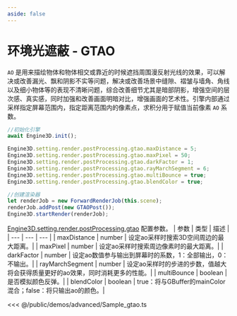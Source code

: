 ```yaml
---
aside: false
---
```

# 环境光遮蔽 - GTAO
`AO` 是用来描绘物体和物体相交或靠近的时候遮挡周围漫反射光线的效果，可以解决或改善漏光、飘和阴影不实等问题，解决或改善场景中缝隙、褶皱与墙角、角线以及细小物体等的表现不清晰问题，综合改善细节尤其是暗部阴影，增强空间的层次感、真实感，同时加强和改善画面明暗对比，增强画面的艺术性。引擎内部通过采样指定屏幕范围内，指定距离范围内的像素点，求积分用于赋值当前像素 `AO` 系数。
```ts
//初始化引擎
await Engine3D.init();

Engine3D.setting.render.postProcessing.gtao.maxDistance = 5;
Engine3D.setting.render.postProcessing.gtao.maxPixel = 50;
Engine3D.setting.render.postProcessing.gtao.darkFactor = 1;
Engine3D.setting.render.postProcessing.gtao.rayMarchSegment = 6;
Engine3D.setting.render.postProcessing.gtao.multiBounce = true;
Engine3D.setting.render.postProcessing.gtao.blendColor = true;

//创建渲染器
let renderJob = new ForwardRenderJob(this.scene);
renderJob.addPost(new GTAOPost());
Engine3D.startRender(renderJob);
```

[Engine3D.setting.render.postProcessing.gtao](../../api/types/GTAOSetting.md) 配置参数。
| 参数 | 类型 | 描述 |
| --- | --- | --- |
| maxDistance | number | 设定ao采样时搜索3D空间周边的最大距离。|
| maxPixel | number | 设定ao采样时搜索周边像素时的最大距离。|
| darkFactor | number | 设定ao数值参与输出到屏幕时的系数，1：全部输出，0：不输出。|
| rayMarchSegment | number | 设定ao采样时的步进的步数，值越大将会获得质量更好的ao效果，同时消耗更多的性能。|
| multiBounce | boolean | 是否模拟颜色反弹。|
| blendColor | boolean | true：将与GBuffer的mainColor混合；false：将只输出ao的颜色。|

<Demo src="/demos/advanced/Sample_gtao.ts"></Demo>

<<< @/public/demos/advanced/Sample_gtao.ts